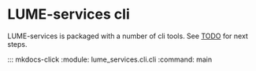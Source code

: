 # LUME-services cli

LUME-services is packaged with a number of cli tools. See [TODO](developer/TODO.md#cli) for next steps.


::: mkdocs-click
    :module: lume_services.cli.cli
    :command: main

<newline>
<newline>
